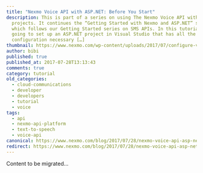 ```yaml
---
title: "Nexmo Voice API with ASP.NET: Before You Start"
description: This is part of a series on using The Nexmo Voice API with ASP.NET
  projects. It continues the “Getting Started with Nexmo and ASP.NET” series,
  which follows our Getting Started series on SMS APIs. In this tutorial, we are
  going to set up an ASP.NET project in Visual Studio that has all the
  configuration necessary […]
thumbnail: https://www.nexmo.com/wp-content/uploads/2017/07/configure-voice-asp-net.png
author: bibi
published: true
published_at: 2017-07-28T13:13:43
comments: true
category: tutorial
old_categories:
  - cloud-communications
  - developer
  - developers
  - tutorial
  - voice
tags:
  - api
  - nexmo-api-platform
  - text-to-speech
  - voice-api
canonical: https://www.nexmo.com/blog/2017/07/28/nexmo-voice-api-asp-net-configure-dr
redirect: https://www.nexmo.com/blog/2017/07/28/nexmo-voice-api-asp-net-configure-dr
---
```

Content to be migrated...